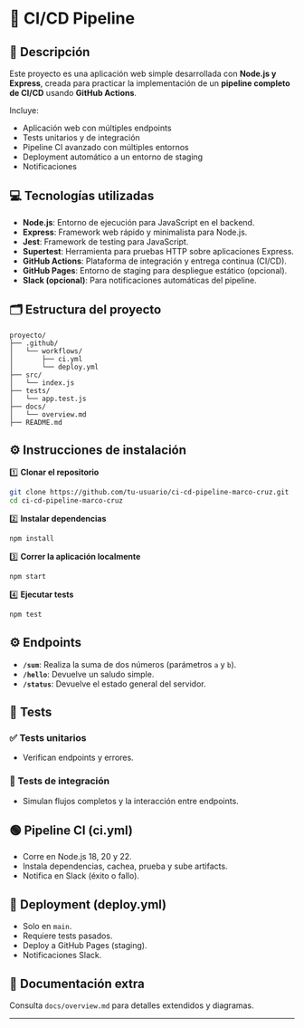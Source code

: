 # 🚀 CI/CD Pipeline

## 📌 Descripción

Este proyecto es una aplicación web simple desarrollada con **Node.js y Express**, creada para practicar la implementación de un **pipeline completo de CI/CD** usando **GitHub Actions**.

Incluye:

- Aplicación web con múltiples endpoints
- Tests unitarios y de integración
- Pipeline CI avanzado con múltiples entornos
- Deployment automático a un entorno de staging
- Notificaciones

## 💻 Tecnologías utilizadas

- **Node.js**: Entorno de ejecución para JavaScript en el backend.
- **Express**: Framework web rápido y minimalista para Node.js.
- **Jest**: Framework de testing para JavaScript.
- **Supertest**: Herramienta para pruebas HTTP sobre aplicaciones Express.
- **GitHub Actions**: Plataforma de integración y entrega continua (CI/CD).
- **GitHub Pages**: Entorno de staging para despliegue estático (opcional).
- **Slack (opcional)**: Para notificaciones automáticas del pipeline.

## 🗂️ Estructura del proyecto

```
proyecto/
├── .github/
│   └── workflows/
│       ├── ci.yml
│       └── deploy.yml
├── src/
│   └── index.js
├── tests/
│   └── app.test.js
├── docs/
│   └── overview.md
├── README.md
```

## ⚙️ Instrucciones de instalación

1️⃣ **Clonar el repositorio**

```bash
git clone https://github.com/tu-usuario/ci-cd-pipeline-marco-cruz.git
cd ci-cd-pipeline-marco-cruz
```

2️⃣ **Instalar dependencias**

```bash
npm install
```

3️⃣ **Correr la aplicación localmente**

```bash
npm start
```

4️⃣ **Ejecutar tests**

```bash
npm test
```

## ⚙️ Endpoints

- **`/sum`**: Realiza la suma de dos números (parámetros `a` y `b`).
- **`/hello`**: Devuelve un saludo simple.
- **`/status`**: Devuelve el estado general del servidor.

## 🧪 Tests

### ✅ Tests unitarios

- Verifican endpoints y errores.

### 🔗 Tests de integración

- Simulan flujos completos y la interacción entre endpoints.

## 🟢 Pipeline CI (ci.yml)

- Corre en Node.js 18, 20 y 22.
- Instala dependencias, cachea, prueba y sube artifacts.
- Notifica en Slack (éxito o fallo).

## 🚀 Deployment (deploy.yml)

- Solo en `main`.
- Requiere tests pasados.
- Deploy a GitHub Pages (staging).
- Notificaciones Slack.

## 📄 Documentación extra

Consulta `docs/overview.md` para detalles extendidos y diagramas.

---
